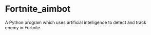 # Fortnite_aimbot
A Python program which uses artificial intelligence to detect and track enemy in Fortnite
